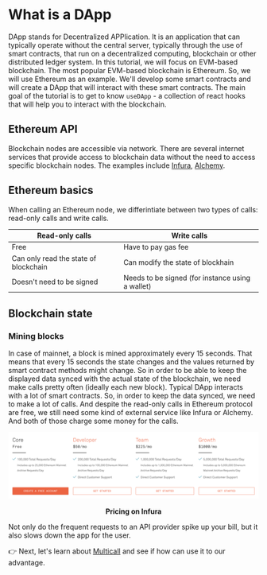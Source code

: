# What is a DApp

DApp stands for Decentralized APPlication. It is an application that can typically operate without the central server, typically through the use of smart contracts, that run on a decentralized computing, blockchain or other distributed ledger system. In this tutorial, we will focus on EVM-based blockchain. The most popular EVM-based blockchain is Ethereum. So, we will use Ethereum as an example. We'll develop some smart contracts and will create a DApp that will interact with these smart contracts. The main goal of the tutorial is to get to know `useDApp` - a collection of react hooks that will help you to interact with the blockchain.

## Ethereum API

Blockchain nodes are accessible via network. There are several internet services that provide access to blockchain data without the need to access specific blockchain nodes. The examples include [Infura](https://infura.io/), [Alchemy](https://www.alchemy.com/).

## Ethereum basics

When calling an Ethereum node, we differintiate between two types of calls: read-only calls and write calls.

| Read-only calls | Write calls |
| --- | --- |
| Free | Have to pay gas fee |
| Can only read the state of blockchain | Can modify the state of blockhain |
| Doesn't need to be signed | Needs to be signed (for instance using a wallet) |

## Blockchain state

### Mining blocks

In case of mainnet, a block is mined approximately every 15 seconds. That means that every 15 seconds the state changes and the values returned by smart contract methods might change. So in order to be able to keep the displayed data synced with the actual state of the blockchain, we need make calls pretty often (ideally each new block).
Typical DApp interacts with a lot of smart contracts. So, in order to keep the data synced, we need to make a lot of calls. And despite the read-only calls in Ethereum protocol are free, we still need some kind of external service like Infura or Alchemy. And both of those charge some money for the calls.

![image](./infura-pricing.png)
<p align = "center"> <b> Pricing on Infura </b> </p>

Not only do the frequent requests to an API provider spike up your bill, but it also slows down the app for the user.

👉 Next, let's learn about [Multicall](./Multicall) and see if how can use it to our advantage.
